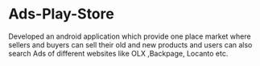 # Ads-Play-Store

Developed an android application which provide one place market where sellers and buyers can sell their old and new products and users can also search Ads of different websites like OLX ,Backpage, Locanto etc.
